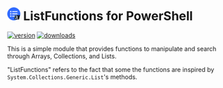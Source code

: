 # <img height="30px" src="./.icon/list-functions.png" alt="ListFunctions"></img> ListFunctions for PowerShell

[![version](https://img.shields.io/powershellgallery/v/ListFunctions.svg?include_prereleases)](https://www.powershellgallery.com/packages/ListFunctions)
[![downloads](https://img.shields.io/powershellgallery/dt/ListFunctions.svg?label=downloads)](https://www.powershellgallery.com/stats/packages/ListFunctions?groupby=Version)

This is a simple module that provides functions to manipulate and search through Arrays, Collections, and Lists.  

"ListFunctions" refers to the fact that some the functions are inspired by <code>System.Collections.Generic.List</code>'s methods.